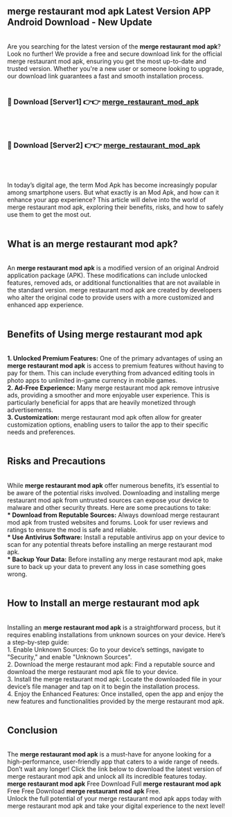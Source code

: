 ## merge restaurant mod apk Latest Version APP Android Download - New Update
<br>
Are you searching for the latest version of the <strong>merge restaurant mod apk</strong>? Look no further! We provide a free and secure download link for the official merge restaurant mod apk, ensuring you get the most up-to-date and trusted version. Whether you're a new user or someone looking to upgrade, our download link guarantees a fast and smooth installation process.
<br>
<br>
<h3>🔴 Download [Server1] 👉👉 <a href="https://modyolo.store/merge+restaurant+mod+apk">merge_restaurant_mod_apk</a></h3><br>
<br>
<h3>🔴 Download [Server2] 👉👉 <a href="https://modyolo.store/merge+restaurant+mod+apk">merge_restaurant_mod_apk</a></h3><br>
<br>
<br>
In today’s digital age, the term Mod Apk has become increasingly popular among smartphone users. But what exactly is an Mod Apk, and how can it enhance your app experience? This article will delve into the world of merge restaurant mod apk, exploring their benefits, risks, and how to safely use them to get the most out.
<br>
<br>
<h2>What is an merge restaurant mod apk?</h2>
<br>
An <strong>merge restaurant mod apk</strong> is a modified version of an original Android application package (APK). These modifications can include unlocked features, removed ads, or additional functionalities that are not available in the standard version. merge restaurant mod apk are created by developers who alter the original code to provide users with a more customized and enhanced app experience.
<br>
<br>
<h2>Benefits of Using merge restaurant mod apk</h2>
<br>
<strong> 1. Unlocked Premium Features:</strong> One of the primary advantages of using an <strong>merge restaurant mod apk</strong> is access to premium features without having to pay for them. This can include everything from advanced editing tools in photo apps to unlimited in-game currency in mobile games.
<br>
<strong> 2. Ad-Free Experience:</strong> Many merge restaurant mod apk remove intrusive ads, providing a smoother and more enjoyable user experience. This is particularly beneficial for apps that are heavily monetized through advertisements.
<br>
<strong> 3. Customization:</strong> merge restaurant mod apk often allow for greater customization options, enabling users to tailor the app to their specific needs and preferences.
<br>
<br>
<h2>Risks and Precautions</h2>
<br>
While <strong>merge restaurant mod apk</strong> offer numerous benefits, it’s essential to be aware of the potential risks involved. Downloading and installing merge restaurant mod apk from untrusted sources can expose your device to malware and other security threats. Here are some precautions to take:
<br>
<strong> * Download from Reputable Sources:</strong> Always download merge restaurant mod apk from trusted websites and forums. Look for user reviews and ratings to ensure the mod is safe and reliable.
<br>
<strong> * Use Antivirus Software:</strong> Install a reputable antivirus app on your device to scan for any potential threats before installing an merge restaurant mod apk.
<br>
<strong> * Backup Your Data:</strong> Before installing any merge restaurant mod apk, make sure to back up your data to prevent any loss in case something goes wrong.
<br>
<br>
<h2>How to Install an merge restaurant mod apk</h2>
<br>
Installing an <strong>merge restaurant mod apk</strong> is a straightforward process, but it requires enabling installations from unknown sources on your device. Here’s a step-by-step guide:
<br>
 1. Enable Unknown Sources: Go to your device’s settings, navigate to "Security," and enable "Unknown Sources".
<br>
 2. Download the merge restaurant mod apk: Find a reputable source and download the merge restaurant mod apk file to your device.
<br>
 3. Install the merge restaurant mod apk: Locate the downloaded file in your device’s file manager and tap on it to begin the installation process.
<br>
 4. Enjoy the Enhanced Features: Once installed, open the app and enjoy the new features and functionalities provided by the merge restaurant mod apk.
<br>
<br>
<h2><strong>Conclusion</strong></h2>
<br>
The <strong>merge restaurant mod apk</strong> is a must-have for anyone looking for a high-performance, user-friendly app that caters to a wide range of needs. Don’t wait any longer! Click the link below to download the latest version of merge restaurant mod apk and unlock all its incredible features today.
<br>
<strong>merge restaurant mod apk</strong> Free Download Full <strong>merge restaurant mod apk</strong> Free Free Download <strong>merge restaurant mod apk</strong> Free.
<br>
Unlock the full potential of your merge restaurant mod apk apps today with merge restaurant mod apk and take your digital experience to the next level!